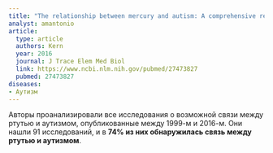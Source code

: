 ```yaml
---
title: "The relationship between mercury and autism: A comprehensive review and discussion"
analyst: amantonio
article:
  type: article
  authors: Kern
  year: 2016
  journal: J Trace Elem Med Biol
  link: https://www.ncbi.nlm.nih.gov/pubmed/27473827
  pubmed: 27473827
diseases:
- Аутизм
---
```


Авторы проанализировали все исследования о возможной связи между ртутью и аутизмом, опубликованные между 1999-м и 2016-м.
Они нашли 91 исследований, и в **74% из них обнаружилась связь между ртутью и аутизмом**.
